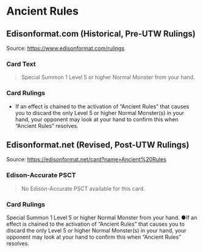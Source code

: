 # Ancient Rules

## Edisonformat.com (Historical, Pre-UTW Rulings)

Source: https://www.edisonformat.com/rulings

### Card Text

> Special Summon 1 Level 5 or higher Normal Monster from your hand.

### Card Rulings

*   If an effect is chained to the activation of “Ancient Rules” that causes you to discard the only Level 5 or higher Normal Monster(s) in your hand, your opponent may look at your hand to confirm this when “Ancient Rules” resolves.

## Edisonformat.net (Revised, Post-UTW Rulings)

Source: https://edisonformat.net/card?name=Ancient%20Rules

### Edison-Accurate PSCT

> No Edison-Accurate PSCT available for this card.

### Card Rulings

Special Summon 1 Level 5 or higher Normal Monster from your hand.
●If an effect is chained to the activation of “Ancient Rules” that causes you to discard the only Level 5 or higher Normal Monster(s) in your hand, your opponent may look at your hand to confirm this when “Ancient Rules” resolves.
            